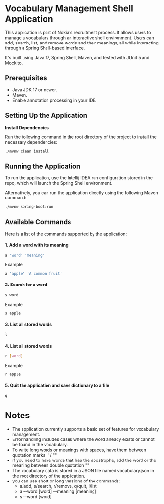 # Vocabulary Management Shell Application

This application is part of Nokia's recruitment process. It allows users to manage a vocabulary through an interactive
shell environment. Users can add, search, list, and remove words and their meanings, all while interacting through a
Spring Shell-based interface.

It's built using Java 17, Spring Shell, Maven, and tested with JUnit 5 and Mockito.

## Prerequisites

- Java JDK 17 or newer.
- Maven.
- Enable annotation processing in your IDE.

## Setting Up the Application

**Install Dependencies**

Run the following command in the root directory of the project to install the necessary dependencies:

```bash
./mvnw clean install
```

## Running the Application

To run the application, use the Intellij IDEA run configuration stored in the repo, which will launch the Spring Shell
environment.

Alternatively, you can run the application directly using the following Maven command:

```bash
./mvnw spring-boot:run
```

## Available Commands

Here is a list of the commands supported by the application:

#### 1. Add a word with its meaning

 ```bash
a 'word' 'meaning'
```

Example:

 ```bash
a 'apple' 'A common fruit'
```

#### 2. Search for a word

```bash
s word
```

Example:

```bash
s apple
```

#### 3. List all stored words

```bash
l
```

#### 4. List all stored words

```bash
r [word]
```

Example

```bash
r apple
```

#### 5. Quit the application and save dictionary to a file

```bash
q
```

# Notes

* The application currently supports a basic set of features for vocabulary management.
* Error handling includes cases where the word already exists or cannot be found in the vocabulary.
* To write long words or meanings with spaces, have them between quotation marks '' / ""
* if you need to have words that has the apostrophe, add the word or the meaning between double quotation ""
* The vocabulary data is stored in a JSON file named vocabulary.json in the root directory of the application.
* you can use short or long versions of the commands:
    * a/add, s/search, r/remove, q/quit, l/list
    * a --word [word] --meaning [meaning]
    * s --word [word]